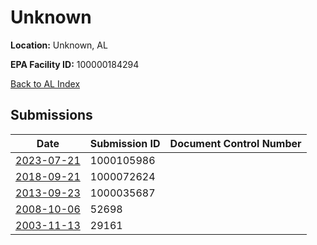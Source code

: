 # Unknown

**Location:** Unknown, AL

**EPA Facility ID:** 100000184294

[Back to AL Index](../../index.md)

## Submissions

| Date | Submission ID | Document Control Number |
|------|--------------|-------------------------|
| [2023-07-21](submissions/1000105986.md) | 1000105986 |  |
| [2018-09-21](submissions/1000072624.md) | 1000072624 |  |
| [2013-09-23](submissions/1000035687.md) | 1000035687 |  |
| [2008-10-06](submissions/52698.md) | 52698 |  |
| [2003-11-13](submissions/29161.md) | 29161 |  |
